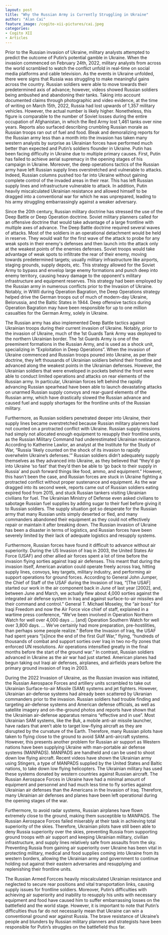 ```yaml
---
layout: post
title: "Why the Russian Army is Currently Struggling in Ukraine"
author: "Alan Cai"
feature_image: /cogito-xii-pictures/cai.jpeg
categories:
- Cogito XII
- Articles
---
```

Prior to the Russian invasion of Ukraine, military analysts attempted to predict the outcome of Putin’s potential gamble in Ukraine. When the invasion commenced on February 24th, 2022, military analysts from across the world scrambled to watch the conflict unfold in real-time on social media platforms and cable television. As the events in Ukraine unfolded, there were signs that Russia was struggling to make meaningful gains across the country. Russian soldiers were able to move towards their predetermined axis of advance; however, videos showed Russian soldiers being ambushed and abandoning their tanks. Taking into account documented claims through photographic and video evidence, at the time of writing on March 15th, 2022, Russia had lost upwards of 1,357 military vehicles. However, the actual number is likely higher. Nonetheless, this figure is comparable to the number of Soviet losses during the entire occupation of Afghanistan, in which the Red Army lost 1,461 tanks over nine years. Reports also surfaced describing crumbling Russian morale as Russian troops ran out of fuel and food. Bleak and demoralizing reports for the Russian army less than a month into the invasion has taken many western analysts by surprise as Ukrainian forces have performed much better than expected and Putin’s soldiers flounder in Ukraine. Putin has been facing difficulty in Ukraine due to multiple primary causes. First, Putin has failed to achieve aerial supremacy in the opening stages of his campaign in Ukraine. Moreover, the deep operations tactics of the Russian army have left Russian supply lines overstretched and vulnerable to attacks. Indeed, Russian columns pushed too far into Ukraine without gaining complete control of the invaded areas in their rear. This has left Russian supply lines and infrastructure vulnerable to attack. In addition, Putin heavily miscalculated Ukrainian resistance and allowed himself to be dragged into a conventional war for which he was unprepared, leading to his army struggling embarrassingly against a weaker adversary.

Since the 20th century, Russian military doctrine has stressed the use of the Deep Battle or Deep Operation doctrine. Soviet military planners called for an offensive doctrine that would take advantage of a large frontline with multiple axes of advance. The Deep Battle doctrine required several waves of attacks. Most of the soldiers in an operational detachment would be held in reserve. They would wait for the first wave of the attack to probe for any weak spots in their enemy's defenses and then launch into the attack only at the weakest points of the enemies defenses. Soviet troops would take advantage of weak spots to infiltrate the rear of their enemy, moving towards predetermined targets; usually military infrastructure like airports, staging grounds, supply depots, etc. This strategy allowed for the Soviet Army to bypass and envelop large enemy formations and punch deep into enemy territory, causing heavy damage to the opponent's military infrastructure and equipment reserves. This strategy had been employed​​ by the Russian army in numerous conflicts prior to the Invasion of Ukraine. Notably, in WWII during Operation Bagration, the Deep Operations strategy helped drive the German troops out of much of modern-day Ukraine, Belorussia, and the Baltic States in 1944. Deep offensive tactics during Operation Bagration may have been responsible for up to one million casualties for the German Army, solely in Ukraine.

The Russian army has also implemented Deep Battle tactics against Ukrainian troops during their current invasion of Ukraine. Notably, prior to the invasion of Ukraine, much of the 1st Guards Tank Army was deployed to the northern Ukrainian border. The 1st Guards Army is one of the preeminent formations in the Russian Army, and is used as a shock unit, specializing in “Exploitation in Deep Operations”. When the invasion of Ukraine commenced and Russian troops poured into Ukraine, as per their doctrine, they left thousands of Ukrainian soldiers behind their frontline and advanced along the weakest points in the Ukrainian defenses. However, the Ukrainian soldiers that were enveloped in pockets behind the front were able to conduct limited operations and attacks on rear elements of the Russian army. In particular, Ukrainian forces left behind the rapidly advancing Russian spearhead have been able to launch devastating attacks on unarmed Russian supply convoys and rear-guard elements of the Russian army, which have drastically slowed the Russian advance and caused fuel and supply shortages for the frontline units of the Russian military.

Furthermore, as Russian soldiers penetrated deeper into Ukraine, their supply lines became overstretched because Russian military planners had not counted on a protracted conflict with Ukraine. Russian supply missions had simply not allocated enough equipment to resupply their frontline units, as the Russian Military Command had underestimated Ukrainian resistance. According to Katherine Lawlor, an analyst at the Institute for the Study of War, “​​Russia ‘likely counted on the shock of its invasion to rapidly overwhelm Ukraine’s defenses.’” Russian soldiers didn’t adequately supply themselves as they advanced into Ukraine, as they believed that “they’d go into Ukraine ‘so fast’ that they’d then be able to ‘go back to their supply in Russia’ and push forward things like food, ammo, and equipment.” However, this hasn’t been the case, and Russian forces are stuck in Ukraine fighting a protracted conflict without proper sustenance and equipment. As the war dragged into its second week, reports came out of Russian soldiers eating expired food from 2015, and stuck Russian tankers visiting Ukrainian civilians for fuel. The Ukrainian Ministry of Defense even asked civilians to sabotage Russian fuel supplies by adding sugar to their fuel before giving it to Russian soldiers. The supply situation got so desperate for the Russian army that many Russian units simply deserted or fled, and many commanders abandoned their equipment as they could not effectively repair or maintain it after breaking down. The Russian invasion of Ukraine has been a disaster in terms of logistics, and Russian forces have been severely limited by their lack of adequate logistics and resupply systems.

Furthermore, Russian forces have found it difficult to advance without air superiority. During the US Invasion of Iraq in 2003, the United States Air Force (USAF) and other allied air forces spent a lot of time before the invasion flying sorties against Iraqi air defenses. This meant that during the invasion itself, American aviation could operate freely across Iraq, hitting supply lines, convoys, key targets, military industry, and performing air support operations for ground forces. According to General John Jumper, the Chief of Staff of the USAF during the Invasion of Iraq, “[The USAF] started our work in the air component back in June of last year [2002], and, between June and March, we actually flew about 4,000 sorties against the integrated air defense system in Iraq and against surface-to-air missiles and their command and control.” General T. Michael Moseley, the “air boss” for Iraqi Freedom and now the Air Force vice chief of staff, explained in a wartime press conference, “We’ve been involved in Operation Northern Watch for well over 4,000 days … [and] Operation Southern Watch for well over 3,800 days. … We’ve certainly had more preparation, pre-hostilities, than perhaps some people realize.” Before the Invasion of Iraq, the USAF had spent years “[s]ince the end of the first Gulf War,” flying, “hundreds of thousands of combat and support sorties over Iraq in two no-fly zones that enforced UN resolutions. Air operations intensified greatly in the final months before the start of the ground war.” In contrast, Russian soldiers advanced in Ukraine as the air war had just started. American planes had begun taking out Iraqi air defenses, airplanes, and airfields years before the primary ground invasion of Iraq in 2003.

During the 2022 Invasion of Ukraine, as the Russian invasion was initiated, the Russian Aerospace Forces and artillery units scrambled to take out Ukrainian Surface-to-air Missile (SAM) systems and jet fighters. However, Ukrainian air-defense systems had already been scattered by Ukranian commanders prior to the invasion. Russian soldiers had trouble finding and targeting air-defense systems and American defense officials, as well as satellite imagery and on-the-ground photos and reports have shown that the Ukrainian air-defense apparatus remains “effective and in use”. Most Ukrainian SAM systems, like the Buk, a mobile anti-air missile launcher, have radars that aren’t able to target low-flying aircraft as they are disrupted by the curvature of the Earth. Therefore, many Russian pilots have taken to flying close to the ground to avoid SAM anti-aircraft systems. However, this presents another problem for Russian air support as Western nations have been supplying Ukraine with man-portable air defense systems (MANPADS). MANPADS are handheld and can be used to shoot down low flying aircraft. Recent videos have shown the Ukrainian army using Stingers, a type of MANPADS supplied by the United States and Baltic nations, to take down low flying helicopters. The Ukrainian military has used these systems donated by western countries against Russian aircraft. The Russian Aerospace Forces in Ukraine have had a minimal amount of equipment and personnel and had much less time to fly sorties against Ukrainian air defenses than the Americans in the Invasion of Iraq. Therefore, many Ukrainian air defenses and planes have been left operational during the opening stages of the war.

Furthermore, to avoid radar systems, Russian airplanes have flown extremely close to the ground, making them susceptible to MANPADS. The Russian Aerospace Forces failed miserably at their task in achieving total superiority of the skies. Therefore, Ukrainian pilots have still been able to deny Russia superiority over the skies, preventing Russia from supporting ground troops with air support and keeping Ukrainian military, civilian infrastructure, and supply lines relatively safe from assaults from the sky. Preventing Russia from gaining air superiority over Ukraine has been vital in protecting military, medical and food supplies coming into Ukraine from its western borders, allowing the Ukrainian army and government to continue holding out against their eastern adversaries and resupplying and replenishing their frontline units.

The Russian Armed Forcces heavily miscalculated Ukrainian resistance and neglected to secure rear positions and vital transportation links, causing supply issues for frontline soldiers. Moreover, Putin’s difficulties with achieving air superiority and inability to resupply his units with necessary equipment and food have caused him to suffer embarrassing losses on the battlefield and the world stage. However, it is important to note that Putin’s difficulties thus far do not necessarily mean that Ukraine can win a conventional ground war against Russia. The brave resistance of Ukraine’s people and blunders by Russian military planners and strategists have been responsible for Putin’s struggles on the battlefield thus far.
